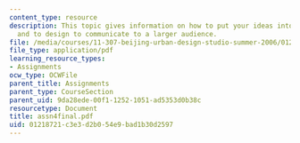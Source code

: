 ```yaml
---
content_type: resource
description: This topic gives information on how to put your ideas into final form
  and to design to communicate to a larger audience.
file: /media/courses/11-307-beijing-urban-design-studio-summer-2006/01218721c3e3d2b054e9bad1b30d2597_assn4final.pdf
file_type: application/pdf
learning_resource_types:
- Assignments
ocw_type: OCWFile
parent_title: Assignments
parent_type: CourseSection
parent_uid: 9da28ede-00f1-1252-1051-ad5353d0b38c
resourcetype: Document
title: assn4final.pdf
uid: 01218721-c3e3-d2b0-54e9-bad1b30d2597
---
```

